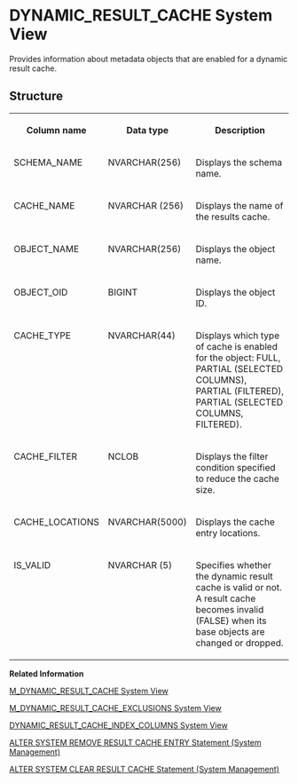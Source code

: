 <!-- loio47458ee33b2548e1926de800935db464 -->

# DYNAMIC\_RESULT\_CACHE System View

Provides information about metadata objects that are enabled for a dynamic result cache.



<a name="loio47458ee33b2548e1926de800935db464__section_tlc_pn2_b1b"/>

## Structure


<table>
<tr>
<th valign="top">

Column name



</th>
<th valign="top">

Data type



</th>
<th valign="top">

Description



</th>
</tr>
<tr>
<td valign="top">

SCHEMA\_NAME



</td>
<td valign="top">

NVARCHAR\(256\)



</td>
<td valign="top">

Displays the schema name.



</td>
</tr>
<tr>
<td valign="top">

CACHE\_NAME



</td>
<td valign="top">

NVARCHAR \(256\)



</td>
<td valign="top">

Displays the name of the results cache.



</td>
</tr>
<tr>
<td valign="top">

OBJECT\_NAME



</td>
<td valign="top">

NVARCHAR\(256\)



</td>
<td valign="top">

Displays the object name.



</td>
</tr>
<tr>
<td valign="top">

OBJECT\_OID



</td>
<td valign="top">

BIGINT



</td>
<td valign="top">

Displays the object ID.



</td>
</tr>
<tr>
<td valign="top">

CACHE\_TYPE



</td>
<td valign="top">

NVARCHAR\(44\)



</td>
<td valign="top">

Displays which type of cache is enabled for the object: FULL, PARTIAL \(SELECTED COLUMNS\), PARTIAL \(FILTERED\), PARTIAL \(SELECTED COLUMNS, FILTERED\).



</td>
</tr>
<tr>
<td valign="top">

CACHE\_FILTER



</td>
<td valign="top">

NCLOB



</td>
<td valign="top">

Displays the filter condition specified to reduce the cache size.



</td>
</tr>
<tr>
<td valign="top">

CACHE\_LOCATIONS



</td>
<td valign="top">

NVARCHAR\(5000\)



</td>
<td valign="top">

Displays the cache entry locations.



</td>
</tr>
<tr>
<td valign="top">

IS\_VALID



</td>
<td valign="top">

NVARCHAR \(5\)



</td>
<td valign="top">

Specifies whether the dynamic result cache is valid or not. A result cache becomes invalid \(FALSE\) when its base objects are changed or dropped.



</td>
</tr>
</table>

**Related Information**  


[M\_DYNAMIC\_RESULT\_CACHE System View](../022-Monitoring-Views/m-dynamic-result-cache-system-view-01f8a85.md "Lists statistics for the dynamic result cache.")

[M\_DYNAMIC\_RESULT\_CACHE\_EXCLUSIONS System View](../022-Monitoring-Views/m-dynamic-result-cache-exclusions-system-view-e5a5b84.md "Lists cache exclusions of the dynamic result cache.")

[DYNAMIC\_RESULT\_CACHE\_INDEX\_COLUMNS System View](dynamic-result-cache-index-columns-system-view-4790ff8.md "Provides information about the indexes of dynamic result caches.")

[ALTER SYSTEM REMOVE RESULT CACHE ENTRY Statement \(System Management\)](../../010-SQL-Reference/012-SQL-Statements/alter-system-remove-result-cache-entry-statement-system-management-2124566.md "Removes the result cache entry for the specified cache ID.")

[ALTER SYSTEM CLEAR RESULT CACHE Statement \(System Management\)](../../010-SQL-Reference/012-SQL-Statements/alter-system-clear-result-cache-statement-system-management-97dca93.md "Removes all result cache entries from the system.")

